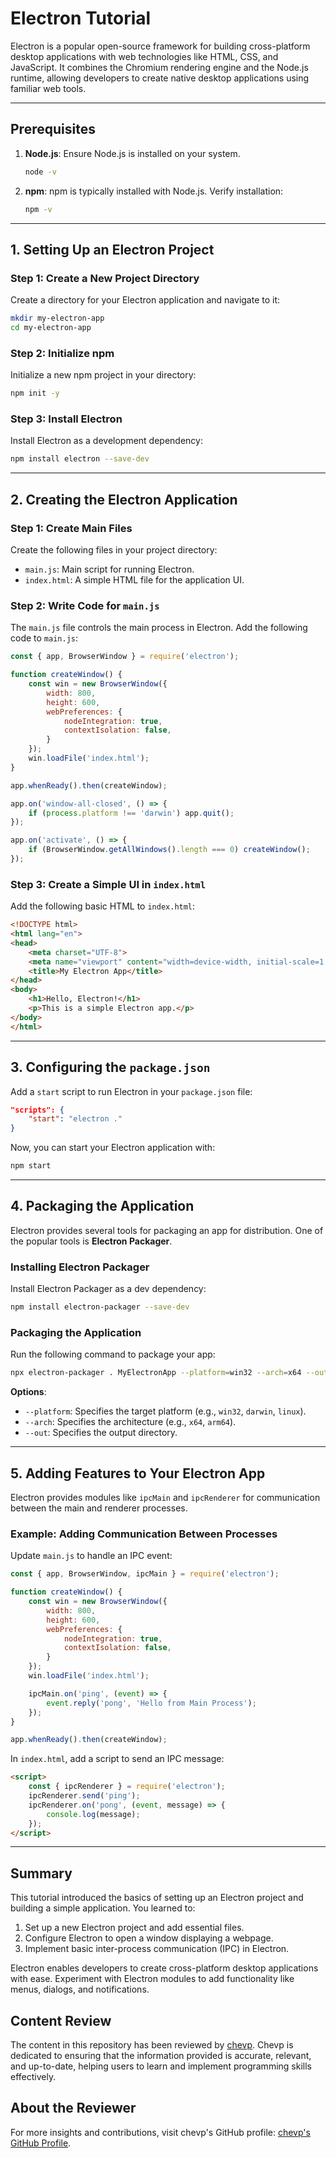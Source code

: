 
# Electron Tutorial

Electron is a popular open-source framework for building cross-platform desktop applications with web technologies like HTML, CSS, and JavaScript. It combines the Chromium rendering engine and the Node.js runtime, allowing developers to create native desktop applications using familiar web tools.

---

## Prerequisites

1. **Node.js**: Ensure Node.js is installed on your system.
    ```bash
    node -v
    ```

2. **npm**: npm is typically installed with Node.js. Verify installation:
    ```bash
    npm -v
    ```

---

## 1. Setting Up an Electron Project

### Step 1: Create a New Project Directory

Create a directory for your Electron application and navigate to it:
```bash
mkdir my-electron-app
cd my-electron-app
```

### Step 2: Initialize npm

Initialize a new npm project in your directory:
```bash
npm init -y
```

### Step 3: Install Electron

Install Electron as a development dependency:
```bash
npm install electron --save-dev
```

---

## 2. Creating the Electron Application

### Step 1: Create Main Files

Create the following files in your project directory:
- `main.js`: Main script for running Electron.
- `index.html`: A simple HTML file for the application UI.

### Step 2: Write Code for `main.js`

The `main.js` file controls the main process in Electron. Add the following code to `main.js`:

```javascript
const { app, BrowserWindow } = require('electron');

function createWindow() {
    const win = new BrowserWindow({
        width: 800,
        height: 600,
        webPreferences: {
            nodeIntegration: true,
            contextIsolation: false,
        }
    });
    win.loadFile('index.html');
}

app.whenReady().then(createWindow);

app.on('window-all-closed', () => {
    if (process.platform !== 'darwin') app.quit();
});

app.on('activate', () => {
    if (BrowserWindow.getAllWindows().length === 0) createWindow();
});
```

### Step 3: Create a Simple UI in `index.html`

Add the following basic HTML to `index.html`:

```html
<!DOCTYPE html>
<html lang="en">
<head>
    <meta charset="UTF-8">
    <meta name="viewport" content="width=device-width, initial-scale=1.0">
    <title>My Electron App</title>
</head>
<body>
    <h1>Hello, Electron!</h1>
    <p>This is a simple Electron app.</p>
</body>
</html>
```

---

## 3. Configuring the `package.json`

Add a `start` script to run Electron in your `package.json` file:

```json
"scripts": {
    "start": "electron ."
}
```

Now, you can start your Electron application with:
```bash
npm start
```

---

## 4. Packaging the Application

Electron provides several tools for packaging an app for distribution. One of the popular tools is **Electron Packager**.

### Installing Electron Packager

Install Electron Packager as a dev dependency:
```bash
npm install electron-packager --save-dev
```

### Packaging the Application

Run the following command to package your app:

```bash
npx electron-packager . MyElectronApp --platform=win32 --arch=x64 --out=dist
```

**Options**:
- `--platform`: Specifies the target platform (e.g., `win32`, `darwin`, `linux`).
- `--arch`: Specifies the architecture (e.g., `x64`, `arm64`).
- `--out`: Specifies the output directory.

---

## 5. Adding Features to Your Electron App

Electron provides modules like `ipcMain` and `ipcRenderer` for communication between the main and renderer processes.

### Example: Adding Communication Between Processes

Update `main.js` to handle an IPC event:

```javascript
const { app, BrowserWindow, ipcMain } = require('electron');

function createWindow() {
    const win = new BrowserWindow({
        width: 800,
        height: 600,
        webPreferences: {
            nodeIntegration: true,
            contextIsolation: false,
        }
    });
    win.loadFile('index.html');

    ipcMain.on('ping', (event) => {
        event.reply('pong', 'Hello from Main Process');
    });
}

app.whenReady().then(createWindow);
```

In `index.html`, add a script to send an IPC message:

```html
<script>
    const { ipcRenderer } = require('electron');
    ipcRenderer.send('ping');
    ipcRenderer.on('pong', (event, message) => {
        console.log(message);
    });
</script>
```

---

## Summary

This tutorial introduced the basics of setting up an Electron project and building a simple application. You learned to:

1. Set up a new Electron project and add essential files.
2. Configure Electron to open a window displaying a webpage.
3. Implement basic inter-process communication (IPC) in Electron.

Electron enables developers to create cross-platform desktop applications with ease. Experiment with Electron modules to add functionality like menus, dialogs, and notifications.

## Content Review

The content in this repository has been reviewed by [chevp](https://github.com/chevp). Chevp is dedicated to ensuring that the information provided is accurate, relevant, and up-to-date, helping users to learn and implement programming skills effectively.

## About the Reviewer

For more insights and contributions, visit chevp's GitHub profile: [chevp's GitHub Profile](https://github.com/chevp).
